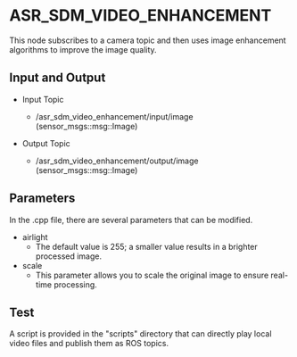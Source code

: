 # ASR_SDM_VIDEO_ENHANCEMENT

This node subscribes to a camera topic and then uses image enhancement algorithms to improve the image quality.

## Input and Output

- Input Topic
    - /asr_sdm_video_enhancement/input/image (sensor_msgs::msg::Image)

- Output Topic
    - /asr_sdm_video_enhancement/output/image (sensor_msgs::msg::Image)

## Parameters

In the .cpp file, there are several parameters that can be modified.

- airlight
    - The default value is 255; a smaller value results in a brighter processed image.
- scale
    - This parameter allows you to scale the original image to ensure real-time processing.

## Test

A script is provided in the "scripts" directory that can directly play local video files and publish them as ROS topics.
